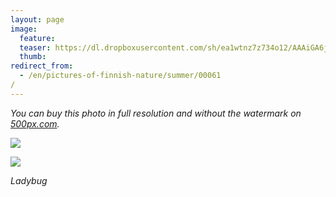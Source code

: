 ```yaml
---
layout: page
image:
  feature:
  teaser: https://dl.dropboxusercontent.com/sh/ea1wtnz7z734o12/AAAiGA6jsRA_97L9L8WOSlT8a/luontokuvat/kes%C3%A4/6/DS27187-245px.jpg
  thumb:
redirect_from:
  - /en/pictures-of-finnish-nature/summer/00061/
---
```


*You can buy this photo in full resolution and without the watermark on [500px.com](https://500px.com/minimuutticom/galleries/ladybug).*

[![](https://dl.dropboxusercontent.com/sh/ea1wtnz7z734o12/AABAul0T1m_Gnk08Jt7Zx55Fa/luontokuvat/kes%C3%A4/6/DS27187-800px.jpg)](https://dl.dropboxusercontent.com/sh/ea1wtnz7z734o12/AAA83fEtWzC8WsbsKuPCVHPGa/luontokuvat/kes%C3%A4/6/DS27187.jpg)

[![](https://dl.dropboxusercontent.com/sh/ea1wtnz7z734o12/AADX0ZWjSs12RLYDc6x4xZT7a/luontokuvat/kes%C3%A4/6/DS27189-800px.jpg)](https://dl.dropboxusercontent.com/sh/ea1wtnz7z734o12/AADLlEWTpHpyJrb2uXrhSWzEa/luontokuvat/kes%C3%A4/6/DS27189.jpg)

*Ladybug*
